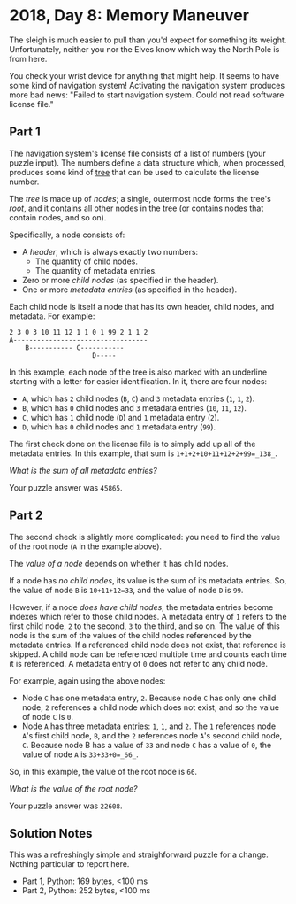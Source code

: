 # 2018, Day 8: Memory Maneuver

The sleigh is much easier to pull than you'd expect for something its weight. Unfortunately, neither you nor the Elves know which way the North Pole is from here.

You check your wrist device for anything that might help. It seems to have some kind of navigation system! Activating the navigation system produces more bad news: "Failed to start navigation system. Could not read software license file."

## Part 1

The navigation system's license file consists of a list of numbers (your puzzle input). The numbers define a data structure which, when processed, produces some kind of [tree](https://en.wikipedia.org/wiki/Tree_(data_structure)) that can be used to calculate the license number.

The _tree_ is made up of _nodes_; a single, outermost node forms the tree's _root_, and it contains all other nodes in the tree (or contains nodes that contain nodes, and so on).

Specifically, a node consists of:

*   A _header_, which is always exactly two numbers:
    *   The quantity of child nodes.
    *   The quantity of metadata entries.
*   Zero or more _child nodes_ (as specified in the header).
*   One or more _metadata entries_ (as specified in the header).

Each child node is itself a node that has its own header, child nodes, and metadata. For example:

    2 3 0 3 10 11 12 1 1 0 1 99 2 1 1 2
    A----------------------------------
        B----------- C-----------
                         D-----
    

In this example, each node of the tree is also marked with an underline starting with a letter for easier identification. In it, there are four nodes:

*   `A`, which has `2` child nodes (`B`, `C`) and `3` metadata entries (`1`, `1`, `2`).
*   `B`, which has `0` child nodes and `3` metadata entries (`10`, `11`, `12`).
*   `C`, which has `1` child node (`D`) and `1` metadata entry (`2`).
*   `D`, which has `0` child nodes and `1` metadata entry (`99`).

The first check done on the license file is to simply add up all of the metadata entries. In this example, that sum is `1+1+2+10+11+12+2+99=_138_`.

_What is the sum of all metadata entries?_

Your puzzle answer was `45865`.

## Part 2

The second check is slightly more complicated: you need to find the value of the root node (`A` in the example above).

The _value of a node_ depends on whether it has child nodes.

If a node has _no child nodes_, its value is the sum of its metadata entries. So, the value of node `B` is `10+11+12=33`, and the value of node `D` is `99`.

However, if a node _does have child nodes_, the metadata entries become indexes which refer to those child nodes. A metadata entry of `1` refers to the first child node, `2` to the second, `3` to the third, and so on. The value of this node is the sum of the values of the child nodes referenced by the metadata entries. If a referenced child node does not exist, that reference is skipped. A child node can be referenced multiple time and counts each time it is referenced. A metadata entry of `0` does not refer to any child node.

For example, again using the above nodes:

*   Node `C` has one metadata entry, `2`. Because node `C` has only one child node, `2` references a child node which does not exist, and so the value of node `C` is `0`.
*   Node `A` has three metadata entries: `1`, `1`, and `2`. The `1` references node `A`'s first child node, `B`, and the `2` references node `A`'s second child node, `C`. Because node B has a value of `33` and node `C` has a value of `0`, the value of node `A` is `33+33+0=_66_`.

So, in this example, the value of the root node is `66`.

_What is the value of the root node?_

Your puzzle answer was `22608`.


## Solution Notes

This was a refreshingly simple and straighforward puzzle for a change. Nothing particular to report here.

* Part 1, Python: 169 bytes, <100 ms
* Part 2, Python: 252 bytes, <100 ms
